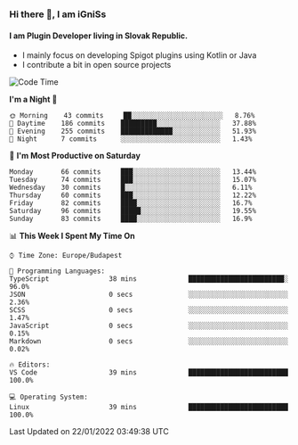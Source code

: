 ### Hi there 👋, I am iGniSs

#### I am Plugin Developer living in Slovak Republic.
- I mainly focus on developing Spigot plugins using Kotlin or Java
- I contribute a bit in open source projects

<!--START_SECTION:waka-->
![Code Time](http://img.shields.io/badge/Code%20Time-768%20hrs%2041%20mins-blue)

**I'm a Night 🦉** 

```text
🌞 Morning    43 commits     ██░░░░░░░░░░░░░░░░░░░░░░░   8.76% 
🌆 Daytime    186 commits    █████████░░░░░░░░░░░░░░░░   37.88% 
🌃 Evening    255 commits    █████████████░░░░░░░░░░░░   51.93% 
🌙 Night      7 commits      ░░░░░░░░░░░░░░░░░░░░░░░░░   1.43%

```
📅 **I'm Most Productive on Saturday** 

```text
Monday       66 commits     ███░░░░░░░░░░░░░░░░░░░░░░   13.44% 
Tuesday      74 commits     ███░░░░░░░░░░░░░░░░░░░░░░   15.07% 
Wednesday    30 commits     █░░░░░░░░░░░░░░░░░░░░░░░░   6.11% 
Thursday     60 commits     ███░░░░░░░░░░░░░░░░░░░░░░   12.22% 
Friday       82 commits     ████░░░░░░░░░░░░░░░░░░░░░   16.7% 
Saturday     96 commits     █████░░░░░░░░░░░░░░░░░░░░   19.55% 
Sunday       83 commits     ████░░░░░░░░░░░░░░░░░░░░░   16.9%

```


📊 **This Week I Spent My Time On** 

```text
⌚︎ Time Zone: Europe/Budapest

💬 Programming Languages: 
TypeScript               38 mins             ████████████████████████░   96.0% 
JSON                     0 secs              ░░░░░░░░░░░░░░░░░░░░░░░░░   2.36% 
SCSS                     0 secs              ░░░░░░░░░░░░░░░░░░░░░░░░░   1.47% 
JavaScript               0 secs              ░░░░░░░░░░░░░░░░░░░░░░░░░   0.15% 
Markdown                 0 secs              ░░░░░░░░░░░░░░░░░░░░░░░░░   0.02%

🔥 Editors: 
VS Code                  39 mins             █████████████████████████   100.0%

💻 Operating System: 
Linux                    39 mins             █████████████████████████   100.0%

```


 Last Updated on 22/01/2022 03:49:38 UTC
<!--END_SECTION:waka-->